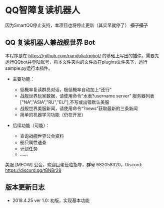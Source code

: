 # QQ智障复读机器人

因为SmartQQ停止支持，本项目也将停止更新（其实早就停了）
~~摸了摸了~~

## QQ 复读机器人兼战舰世界 Bot

本程序是在 https://github.com/pandolia/qqbot/ 的基础上写出的插件。需要先运行QQbot并登陆账号，将本文件夹内的文件放在plugins文件夹下，运行sample.py运行本插件。

- 主要功能：
  - 低概率复读群员对话，极低概率自动加上“还行”
  - 战舰世界玩家数据，请使用命令“水表?username server” 服务器列表["NA","ASIA","RU","EU"],不写或出错默认美服
  - 战舰世界美服新闻，请使用命令“?news”获取最新的三条新闻
  - 简单的机器学习功能（仍在开发）

- 后续功能（可能）：
  - 查询战舰世界公会资料
  - 船只属性速查
  - 计划任务
  - ……


美服 [MEOW] 公会，欢迎巨佬莅临指导，群号 682058320，Discord: https://discord.gg/tBNBr28

## 版本更新日志
- 2018.4.25 ver 1.0: 初版，实现基本功能
